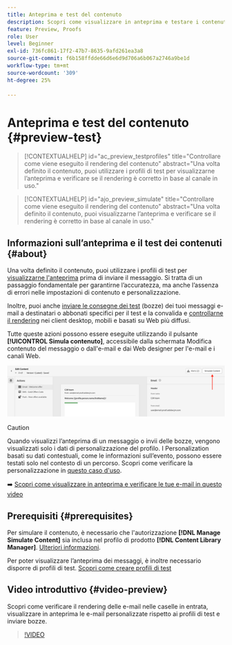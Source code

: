```yaml
---
title: Anteprima e test del contenuto
description: Scopri come visualizzare in anteprima e testare i contenuti.
feature: Preview, Proofs
role: User
level: Beginner
exl-id: 736fc861-17f2-47b7-8635-9afd261ea3a8
source-git-commit: f6b158ffdde66d6e6d9d706a6b067a2746a9be1d
workflow-type: tm+mt
source-wordcount: '309'
ht-degree: 25%

---
```


# Anteprima e test del contenuto {#preview-test}

>[!CONTEXTUALHELP]
>id="ac_preview_testprofiles"
>title="Controllare come viene eseguito il rendering del contenuto"
>abstract="Una volta definito il contenuto, puoi utilizzare i profili di test per visualizzarne l’anteprima e verificare se il rendering è corretto in base al canale in uso."

>[!CONTEXTUALHELP]
>id="ajo_preview_simulate"
>title="Controllare come viene eseguito il rendering del contenuto"
>abstract="Una volta definito il contenuto, puoi visualizzarne l’anteprima e verificare se il rendering è corretto in base al canale in uso."

## Informazioni sull’anteprima e il test dei contenuti {#about}

Una volta definito il contenuto, puoi utilizzare i profili di test per [visualizzarne l&#39;anteprima](preview.md) prima di inviare il messaggio. Si tratta di un passaggio fondamentale per garantirne l’accuratezza, ma anche l’assenza di errori nelle impostazioni di contenuto e personalizzazione.

Inoltre, puoi anche [inviare le consegne dei test](proofs.md) (bozze) dei tuoi messaggi e-mail a destinatari o abbonati specifici per il test e la convalida e [controllarne il rendering](rendering.md) nei client desktop, mobili e basati su Web più diffusi.

Tutte queste azioni possono essere eseguite utilizzando il pulsante **[!UICONTROL Simula contenuto]**, accessibile dalla schermata Modifica contenuto del messaggio o dall&#39;e-mail e dai Web designer per l&#39;e-mail e i canali Web.

![](../email/assets/email-preview-button.png)

>[!CAUTION]
>
>Quando visualizzi l’anteprima di un messaggio o invii delle bozze, vengono visualizzati solo i dati di personalizzazione del profilo. I Personalization basati su dati contestuali, come le informazioni sull’evento, possono essere testati solo nel contesto di un percorso. Scopri come verificare la personalizzazione in [questo caso d&#39;uso](../personalization/personalization-use-case.md).

➡️ [Scopri come visualizzare in anteprima e verificare le tue e-mail in questo video](#video-preview)

## Prerequisiti {#prerequisites}

Per simulare il contenuto, è necessario che l&#39;autorizzazione **[!DNL Manage Simulate Content]** sia inclusa nel profilo di prodotto **[!DNL Content Library Manager]**. [Ulteriori informazioni](../administration/ootb-product-profiles.md#content-library-manager).

Per poter visualizzare l’anteprima dei messaggi, è inoltre necessario disporre di profili di test. [Scopri come creare profili di test](../audience/creating-test-profiles.md)

## Video introduttivo {#video-preview}

Scopri come verificare il rendering delle e-mail nelle caselle in entrata, visualizzare in anteprima le e-mail personalizzate rispetto ai profili di test e inviare bozze.

>[!VIDEO](https://video.tv.adobe.com/v/3425026?quality=12)
